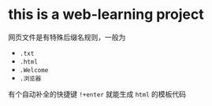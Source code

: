 # this is a web-learning project

网页文件是有特殊后缀名规则，一般为

- `.txt`
- `.html`
- `.Welcome`
- `.浏览器`

有个自动补全的快捷键 `!+enter` 就能生成 `html` 的模板代码
